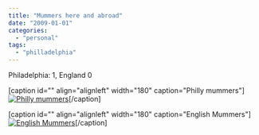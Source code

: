 ```yaml
---
title: "Mummers here and abroad"
date: "2009-01-01"
categories: 
  - "personal"
tags: 
  - "philladelphia"
---
```


Philadelphia: 1, England 0

\[caption id="" align="alignleft" width="180" caption="Philly mummers"\][![Philly mummers](/assets/posts/images/180px-3161.jpg "Philly Mummers")](http://en.wikipedia.org/wiki/Mummers_Parade)\[/caption\]

\[caption id="" align="alignleft" width="180" caption="English Mummers"\][![English Mummers](/assets/posts/images/180px-Westonmummers.JPG "English Mummers")](http://en.wikipedia.org/wiki/Mummers_Play)\[/caption\]
